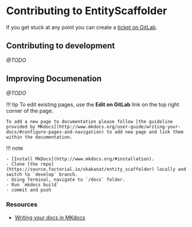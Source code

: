 # Contributing to EntityScaffolder

If you get stuck at any point you can create a [ticket on GitLab](https://source.factorial.io/skakanat/entity_scaffolder/issues).

## Contributing to development

_@TODO_

## Improving Documenation

_@TODO_


!!! tip
    To edit existing pages, use the **Edit on GitLab** link on the top right corner of the page.

    To add a new page to documentation please follow [the guideline provided by MKdocs](http://www.mkdocs.org/user-guide/writing-your-docs/#configure-pages-and-navigation) to add new page and link them within the documentation.

!!! note
    
    - [Install MkDocs](http://www.mkdocs.org/#installation).
    - Clone [the repo](https://source.factorial.io/skakanat/entity_scaffolder) locally and switch to `develop` branch.
    - Using Terminal, navigate to `/docs` folder.
    - Run `mkdocs build`
    - commit and push

### Resources
* [Writing your docs in MKdocs](http://www.mkdocs.org/user-guide/writing-your-docs/)
